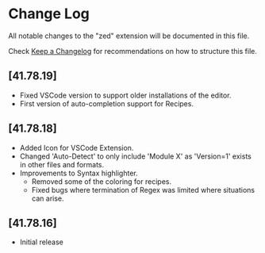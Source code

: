 # Change Log

All notable changes to the "zed" extension will be documented in this file.

Check [Keep a Changelog](http://keepachangelog.com/) for recommendations on how to structure this file.

## [41.78.19]

- Fixed VSCode version to support older installations of the editor.
- First version of auto-completion support for Recipes.

## [41.78.18]

- Added Icon for VSCode Extension.
- Changed 'Auto-Detect' to only include 'Module X' as 'Version=1' exists in other files and formats.
- Improvements to Syntax highlighter.
  - Removed some of the coloring for recipes.
  - Fixed bugs where termination of Regex was limited where situations can arise.

## [41.78.16]

- Initial release
